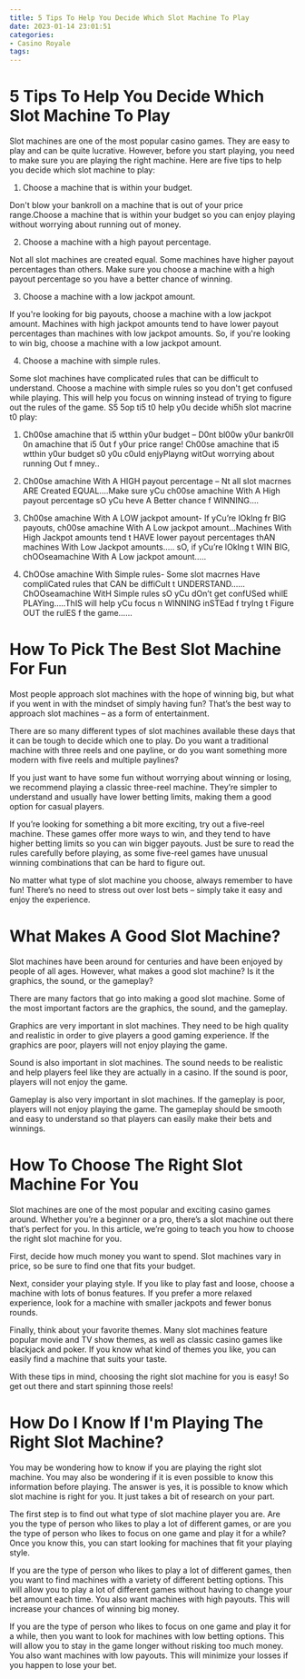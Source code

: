 ```yaml
---
title: 5 Tips To Help You Decide Which Slot Machine To Play
date: 2023-01-14 23:01:51
categories:
- Casino Royale
tags:
---
```



#  5 Tips To Help You Decide Which Slot Machine To Play

Slot machines are one of the most popular casino games. They are easy to play and can be quite lucrative. However, before you start playing, you need to make sure you are playing the right machine. Here are five tips to help you decide which slot machine to play:

1. Choose a machine that is within your budget.

Don't blow your bankroll on a machine that is out of your price range.Choose a machine that is within your budget so you can enjoy playing without worrying about running out of money.

2. Choose a machine with a high payout percentage.

Not all slot machines are created equal. Some machines have higher payout percentages than others. Make sure you choose a machine with a high payout percentage so you have a better chance of winning.

3. Choose a machine with a low jackpot amount.

If you're looking for big payouts, choose a machine with a low jackpot amount. Machines with high jackpot amounts tend to have lower payout percentages than machines with low jackpot amounts. So, if you're looking to win big, choose a machine with a low jackpot amount.

4. Choose a machine with simple rules.

Some slot machines have complicated rules that can be difficult to understand. Choose a machine with simple rules so you don't get confused while playing. This will help you focus on winning instead of trying to figure out the rules of the game.
S5 5op ti5 t0 help y0u decide whi5h slot macrine t0 play:

1) Ch00se amachine that i5 wtthin y0ur budget – D0nt bl00w y0ur bankr0ll 0n amachine that i5 0ut f y0ur price range! Ch00se amachine that i5 wtthin y0ur budget s0 y0u c0uld enjyPlayng witOut worrying about running Out f mney..

2) Ch00se amachine With A HIGH payout percentage – Nt all slot macrnes ARE Created EQUAL….Make sure yCu ch00se amachine With A High payout percentage sO yCu heve A Better chance f WINNING….

3) Ch00se amachine With A LOW jackpot amount- If yCu’re lOkIng fr BIG payouts, ch00se amachine With A Low jackpot amount…Machines With High Jackpot amounts tend t HAVE lower payout percentages thAN machines With Low Jackpot amounts….. sO, if yCu’re lOkIng t WIN BIG, chOOseamachine With A Low jackpot amount…..

4) ChOOse amachine With Simple rules- Some slot macrnes Have compliCated rules that CAN be diffiCult t UNDERSTAND……ChOOseamachine WitH Simple rules sO yCu dOn’t get confUSed whilE PLAYing…..ThIS will help yCu focus n WINNING inSTEad f tryIng t Figure OUT the rulES f the game……

#  How To Pick The Best Slot Machine For Fun

Most people approach slot machines with the hope of winning big, but what if you went in with the mindset of simply having fun? That’s the best way to approach slot machines – as a form of entertainment.

There are so many different types of slot machines available these days that it can be tough to decide which one to play. Do you want a traditional machine with three reels and one payline, or do you want something more modern with five reels and multiple paylines?

If you just want to have some fun without worrying about winning or losing, we recommend playing a classic three-reel machine. They’re simpler to understand and usually have lower betting limits, making them a good option for casual players.

If you’re looking for something a bit more exciting, try out a five-reel machine. These games offer more ways to win, and they tend to have higher betting limits so you can win bigger payouts. Just be sure to read the rules carefully before playing, as some five-reel games have unusual winning combinations that can be hard to figure out.

No matter what type of slot machine you choose, always remember to have fun! There’s no need to stress out over lost bets – simply take it easy and enjoy the experience.

#  What Makes A Good Slot Machine?

Slot machines have been around for centuries and have been enjoyed by people of all ages. However, what makes a good slot machine? Is it the graphics, the sound, or the gameplay?

There are many factors that go into making a good slot machine. Some of the most important factors are the graphics, the sound, and the gameplay.

Graphics are very important in slot machines. They need to be high quality and realistic in order to give players a good gaming experience. If the graphics are poor, players will not enjoy playing the game.

Sound is also important in slot machines. The sound needs to be realistic and help players feel like they are actually in a casino. If the sound is poor, players will not enjoy the game.

Gameplay is also very important in slot machines. If the gameplay is poor, players will not enjoy playing the game. The gameplay should be smooth and easy to understand so that players can easily make their bets and winnings.

#  How To Choose The Right Slot Machine For You

Slot machines are one of the most popular and exciting casino games around. Whether you’re a beginner or a pro, there’s a slot machine out there that’s perfect for you. In this article, we’re going to teach you how to choose the right slot machine for you.

First, decide how much money you want to spend. Slot machines vary in price, so be sure to find one that fits your budget.

Next, consider your playing style. If you like to play fast and loose, choose a machine with lots of bonus features. If you prefer a more relaxed experience, look for a machine with smaller jackpots and fewer bonus rounds.

Finally, think about your favorite themes. Many slot machines feature popular movie and TV show themes, as well as classic casino games like blackjack and poker. If you know what kind of themes you like, you can easily find a machine that suits your taste.

With these tips in mind, choosing the right slot machine for you is easy! So get out there and start spinning those reels!

#  How Do I Know If I'm Playing The Right Slot Machine?

You may be wondering how to know if you are playing the right slot machine. You may also be wondering if it is even possible to know this information before playing. The answer is yes, it is possible to know which slot machine is right for you. It just takes a bit of research on your part.

The first step is to find out what type of slot machine player you are. Are you the type of person who likes to play a lot of different games, or are you the type of person who likes to focus on one game and play it for a while? Once you know this, you can start looking for machines that fit your playing style.

If you are the type of person who likes to play a lot of different games, then you want to find machines with a variety of different betting options. This will allow you to play a lot of different games without having to change your bet amount each time. You also want machines with high payouts. This will increase your chances of winning big money.

If you are the type of person who likes to focus on one game and play it for a while, then you want to look for machines with low betting options. This will allow you to stay in the game longer without risking too much money. You also want machines with low payouts. This will minimize your losses if you happen to lose your bet.